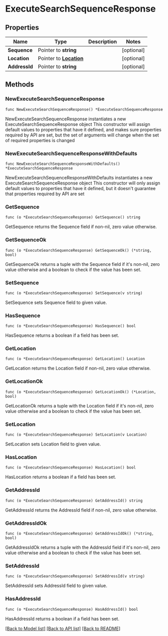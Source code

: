 # ExecuteSearchSequenceResponse

## Properties

Name | Type | Description | Notes
------------ | ------------- | ------------- | -------------
**Sequence** | Pointer to **string** |  | [optional] 
**Location** | Pointer to [**Location**](Location.md) |  | [optional] 
**AddressId** | Pointer to **string** |  | [optional] 

## Methods

### NewExecuteSearchSequenceResponse

`func NewExecuteSearchSequenceResponse() *ExecuteSearchSequenceResponse`

NewExecuteSearchSequenceResponse instantiates a new ExecuteSearchSequenceResponse object
This constructor will assign default values to properties that have it defined,
and makes sure properties required by API are set, but the set of arguments
will change when the set of required properties is changed

### NewExecuteSearchSequenceResponseWithDefaults

`func NewExecuteSearchSequenceResponseWithDefaults() *ExecuteSearchSequenceResponse`

NewExecuteSearchSequenceResponseWithDefaults instantiates a new ExecuteSearchSequenceResponse object
This constructor will only assign default values to properties that have it defined,
but it doesn't guarantee that properties required by API are set

### GetSequence

`func (o *ExecuteSearchSequenceResponse) GetSequence() string`

GetSequence returns the Sequence field if non-nil, zero value otherwise.

### GetSequenceOk

`func (o *ExecuteSearchSequenceResponse) GetSequenceOk() (*string, bool)`

GetSequenceOk returns a tuple with the Sequence field if it's non-nil, zero value otherwise
and a boolean to check if the value has been set.

### SetSequence

`func (o *ExecuteSearchSequenceResponse) SetSequence(v string)`

SetSequence sets Sequence field to given value.

### HasSequence

`func (o *ExecuteSearchSequenceResponse) HasSequence() bool`

HasSequence returns a boolean if a field has been set.

### GetLocation

`func (o *ExecuteSearchSequenceResponse) GetLocation() Location`

GetLocation returns the Location field if non-nil, zero value otherwise.

### GetLocationOk

`func (o *ExecuteSearchSequenceResponse) GetLocationOk() (*Location, bool)`

GetLocationOk returns a tuple with the Location field if it's non-nil, zero value otherwise
and a boolean to check if the value has been set.

### SetLocation

`func (o *ExecuteSearchSequenceResponse) SetLocation(v Location)`

SetLocation sets Location field to given value.

### HasLocation

`func (o *ExecuteSearchSequenceResponse) HasLocation() bool`

HasLocation returns a boolean if a field has been set.

### GetAddressId

`func (o *ExecuteSearchSequenceResponse) GetAddressId() string`

GetAddressId returns the AddressId field if non-nil, zero value otherwise.

### GetAddressIdOk

`func (o *ExecuteSearchSequenceResponse) GetAddressIdOk() (*string, bool)`

GetAddressIdOk returns a tuple with the AddressId field if it's non-nil, zero value otherwise
and a boolean to check if the value has been set.

### SetAddressId

`func (o *ExecuteSearchSequenceResponse) SetAddressId(v string)`

SetAddressId sets AddressId field to given value.

### HasAddressId

`func (o *ExecuteSearchSequenceResponse) HasAddressId() bool`

HasAddressId returns a boolean if a field has been set.


[[Back to Model list]](../README.md#documentation-for-models) [[Back to API list]](../README.md#documentation-for-api-endpoints) [[Back to README]](../README.md)


